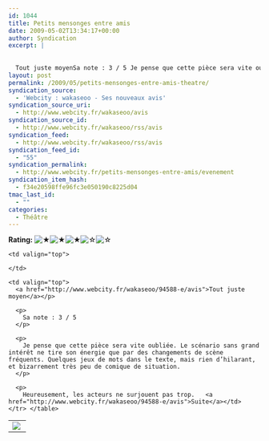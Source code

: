 ```yaml
---
id: 1044
title: Petits mensonges entre amis
date: 2009-05-02T13:34:17+00:00
author: Syndication
excerpt: |
  
   
  Tout juste moyenSa note : 3 / 5 Je pense que cette pièce sera vite oubliée. Le scénario sans grand intérêt ne tire son énergie que par des changements de scène fréquents. Quelques jeux de mots dans le ...
layout: post
permalink: /2009/05/petits-mensonges-entre-amis-theatre/
syndication_source:
  - 'Webcity : wakaseoo - Ses nouveaux avis'
syndication_source_uri:
  - http://www.webcity.fr/wakaseoo/avis
syndication_source_id:
  - http://www.webcity.fr/wakaseoo/rss/avis
syndication_feed:
  - http://www.webcity.fr/wakaseoo/rss/avis
syndication_feed_id:
  - "55"
syndication_permalink:
  - http://www.webcity.fr/petits-mensonges-entre-amis/evenement
syndication_item_hash:
  - f34e20598ffe96fc3e050190c8225d04
tmac_last_id:
  - ""
categories:
  - Théâtre
---
```

**Rating:** ![&#9733;](http://regis.decamps.info/blog/wp-content/plugins/xavins-review-ratings/default/star.png "3/5")![&#9733;](http://regis.decamps.info/blog/wp-content/plugins/xavins-review-ratings/default/star.png "3/5")![&#9733;](http://regis.decamps.info/blog/wp-content/plugins/xavins-review-ratings/default/star.png "3/5")![&#9734;](http://regis.decamps.info/blog/wp-content/plugins/xavins-review-ratings/default/blank_star.png "3/5")![&#9734;](http://regis.decamps.info/blog/wp-content/plugins/xavins-review-ratings/default/blank_star.png "3/5") 

<table border="0">
  <tr>
    <td valign="top">
      <img align="left" src="http://photos.cityvox.com/photos_moyen/156/220/318620.gif" class="imageDefaut borderImage" />
    </td>
    
    <td valign="top">
       
    </td>
    
    <td valign="top">
      <a href="http://www.webcity.fr/wakaseoo/94588-e/avis">Tout juste moyen</a></p> 
      
      <p>
        Sa note : 3 / 5
      </p>
      
      <p>
        Je pense que cette pièce sera vite oubliée. Le scénario sans grand intérêt ne tire son énergie que par des changements de scène fréquents. Quelques jeux de mots dans le texte, mais rien d’hilarant, et bizarrement très peu de comique de situation.
      </p>
      
      <p>
        Heureusement, les acteurs ne surjouent pas trop.   <a href="http://www.webcity.fr/wakaseoo/94588-e/avis">Suite</a></td> </tr> </table>
